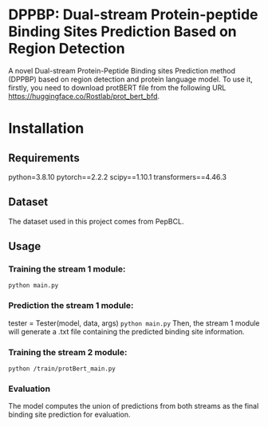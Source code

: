 # DPPBP: Dual-stream Protein-peptide Binding Sites Prediction Based on Region Detection
A novel Dual-stream Protein-Peptide Binding sites Prediction method (DPPBP) based on region detection and protein language model. To use it, firstly, you need to download protBERT file from the following URL https://huggingface.co/Rostlab/prot_bert_bfd.

# Installation
## Requirements
python=3.8.10
pytorch==2.2.2
scipy==1.10.1
transformers==4.46.3

## Dataset
The dataset used in this project comes from PepBCL.

## Usage
### Training the stream 1 module:
```python main.py```

### Prediction the stream 1 module:
tester = Tester(model, data, args)
```python main.py```
Then, the stream 1 module will generate a .txt file containing the predicted binding site information.

### Training the stream 2 module:
```python /train/protBert_main.py```

### Evaluation
The model computes the union of predictions from both streams as the final binding site prediction for evaluation.
